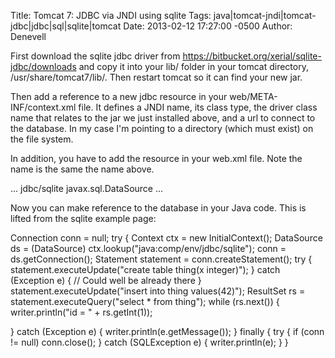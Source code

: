 Title: Tomcat 7: JDBC via JNDI using sqlite
Tags: java|tomcat-jndi|tomcat-jdbc|jdbc|sql|sqlite|tomcat
Date: 2013-02-12 17:27:00 -0500 
Author: Denevell


First download the sqlite jdbc driver from https://bitbucket.org/xerial/sqlite-jdbc/downloads and copy it into your lib/ folder in your tomcat directory, /usr/share/tomcat7/lib/. Then restart tomcat so it can find your new jar.

Then add a reference to a new jdbc resource in your web/META-INF/context.xml file. It defines a JNDI name, its class type, the driver class name that relates to the jar we just installed above, and a url to connect to the database. In my case I'm pointing to a directory (which must exist) on the file system.

 <Context>
  <Resource name="jdbc/sqlite"
             type="javax.sql.DataSource"
             driverClassName="org.sqlite.JDBC"
             url="jdbc:sqlite:/var/lib/tomcat7/dbs/test.db"
            >
  </Resource>
 </Context>

In addition, you have to add the resource in your web.xml file. Note the name is the same the name above.

 ...
        <resource-ref>
            <res-ref-name>jdbc/sqlite</res-ref-name>
            <res-type>javax.sql.DataSource</res-type>
        </resource-ref>
 ...

Now you can make reference to the database in your Java code. This is  lifted from the sqlite example page:

  Connection conn = null;
  try {
    Context ctx = new InitialContext();
    DataSource ds = (DataSource) ctx.lookup("java:comp/env/jdbc/sqlite");
    conn = ds.getConnection();
    Statement statement = conn.createStatement();
    try {
      statement.executeUpdate("create table thing(x integer)");
    } catch (Exception e) { 
       // Could well be already there
    }
    statement.executeUpdate("insert into thing values(42)");
    ResultSet rs = statement.executeQuery("select * from thing");
    while (rs.next()) {
      writer.println("id = " + rs.getInt(1));
    
  } catch (Exception e) {
    writer.println(e.getMessage());
  } finally {
    try {
      if (conn != null) conn.close();
    } catch (SQLException e) {
      writer.println(e);
    }
  }
